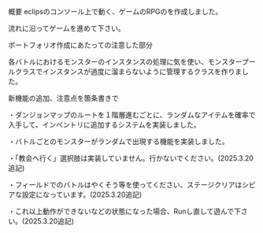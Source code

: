 概要
eclipsのコンソール上で動く、ゲームのRPGのを作成しました。

流れに沿ってゲームを進めて下さい。

ポートフォリオ作成にあたっての注意した部分

各バトルにおけるモンスターのインスタンスの処理に気を使い、モンスタープールクラスでインスタンスが過度に溜まらないように管理するクラスを作りました。


新機能の追加、注意点を箇条書きで

・ダンジョンマップのルートを１階層進むごとに、ランダムなアイテムを確率で入手して、インベントリに追加するシステムを実装しました。

・バトルごとのモンスターがランダムで出現する機能を実装しました。

・「教会へ行く」選択肢は実装していません。行かないでください。(2025.3.20追記)

・フィールドでのバトルはやくそう等を使ってください、ステージクリアはシビアな設定になっています。(2025.3.20追記)

・これ以上動作ができないなどの状態になった場合、Runし直して遊んで下さい。(2025.3.20追記)
